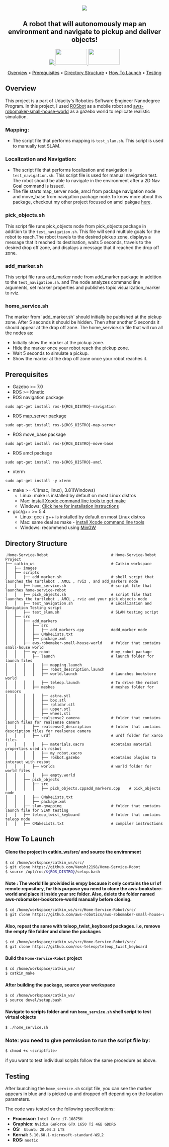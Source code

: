 <h1 align="center">
  <br>
 <img src="https://github.com/Vamshi2198/Home-Service-Robot/blob/main/images/Project-Title.png">
  <br>
</h1>
  
<h2 align="center">A robot that will autonomously map an environment and navigate to pickup and deliver objects!</h2>
  
<p align="center">
  <a href="https://www.udacity.com/robotics">
     <img src="https://s3-us-west-1.amazonaws.com/udacity-robotics/Extra+Images/RoboND_flag.png">
  </a>
  <a href="https://husarion.com/manuals/rosbot/">
     <img src="https://github.com/Vamshi2198/Go-Chase-it-/blob/main/src/images/husarion.jpg" width = "100" height = "50" >
  </a>
  <a href="https://aws.amazon.com/robomaker/">
     <img src="https://github.com/Vamshi2198/Go-Chase-it-/blob/main/src/images/aws.png" width = "100" height = "50">
  </a>
</p>

<p align="center">
  <a href="#overview">Overview</a> •
  <a href="#prerequisites">Prerequisites</a> •
  <a href="#directory-structure">Directory Structure</a> •
  <a href="#how-to-launch">How To Launch</a> •
  <a href="#testing">Testing</a>
</p>


## Overview  
This project is a part of Udacity's Robotics Software Engineer Nanodegree Program. In this project, I used [ROSbot](https://github.com/husarion/rosbot_description) as a mobile robot and [aws-robomaker-small-house-world](https://github.com/aws-robotics/aws-robomaker-small-house-world) as a gazebo world to replicate realistic simulation.

### Mapping:  
* The script file that performs mapping is `test_slam.sh`. This script is used to manually test SLAM.

### Localization and Navigation:  
* The script file that performs localization and navigation is `test_navigation.sh`. This script file is used for manual navigation test. The robot should be able to navigate in the environment after a 2D Nav Goal command is issued.
* The file starts map_server node, amcl from package navigation node and move_base from navigation package node.To know more about this package, checkout my other project focused on amcl pakgae [here](https://github.com/Vamshi2198/Where-am-I).

### pick_objects.sh
This script file runs pick_objects node from pick_objects package in addition to the `test_navigation.sh`. This file  will send multiple goals for the robot to reach.The robot travels to the desired pickup zone, displays a message that it reached its destination, waits 5 seconds, travels to the desired drop off zone, and displays a message that it reached the drop off zone.

### add_marker.sh
This script file runs add_marker node from add_marker package in addition to the `test_navigation.sh`. and  The node analyzes command line arguments, set marker properties and publishes topic visualization_marker to rviz.

### home_service.sh
The marker from 'add_marker.sh` should initially be published at the pickup zone. After 5 seconds it should be hidden. Then after another 5 seconds it should appear at the drop off zone. The home_service.sh file that will run all the nodes as:

* Initially show the marker at the pickup zone.
* Hide the marker once your robot reach the pickup zone.
* Wait 5 seconds to simulate a pickup.
* Show the marker at the drop off zone once your robot reaches it.

## Prerequisites
* Gazebo >= 7.0  
* ROS >= Kinetic  
* ROS navigation package  
```
sudo apt-get install ros-${ROS_DISTRO}-navigation
```
* ROS map_server package  
```
sudo apt-get install ros-${ROS_DISTRO}-map-server
```
* ROS move_base package  
```
sudo apt-get install ros-${ROS_DISTRO}-move-base
```
* ROS amcl package  
```
sudo apt-get install ros-${ROS_DISTRO}-amcl
```
* xterm
```
sudo apt-get install -y xterm
```
* make >= 4.1(mac, linux), 3.81(Windows)
  * Linux: make is installed by default on most Linux distros
  * Mac: [install Xcode command line tools to get make](https://developer.apple.com/xcode/features/)
  * Windows: [Click here for installation instructions](http://gnuwin32.sourceforge.net/packages/make.htm)
* gcc/g++ >= 5.4
  * Linux: gcc / g++ is installed by default on most Linux distros
  * Mac: same deal as make - [install Xcode command line tools](https://developer.apple.com/xcode/features/)
  * Windows: recommend using [MinGW](http://www.mingw.org/)


## Directory Structure  
```
.Home-Service-Robot                            # Home-Service-Robot Project
├── catkin_ws                                  # Catkin workspace
│   ├── images
│   ├── scripts
│   │   ├── add_marker.sh                      # shell script that launches the turtlebot , AMCL , rviz , and add_markers node        
│   │   ├── home_service.sh                    # script file that launches home-service-robot        
│   │   ├── pick_objects.sh                    # script file that launches the turtlebot , AMCL , rviz and your pick_objects node
│   │   ├── test_navigation.sh                 # Localization and Navigation Testing script       
│   │   ├── test_slam.sh                       # SLAM testing script        
│   ├── src
│   │   ├── add_markers    
│   │   │   ├── src                        
│   │   │   │   ├── add_markers.cpp            #add_marker node
│   │   │   ├── CMakeLists.txt
│   │   │   ├── package.xml                    
│   │   ├── aws-robomaker-small-house-world    # folder that contains small-house world
│   │   ├── my_robot                           # my_robot package        
│   │   │   ├── launch                         # launch folder for launch files  
│   │   │   │   ├── mapping.launch
│   │   │   │   ├── robot_description.launch
│   │   │   │   ├── world.launch               # Launches bookstore world
│   │   │   │   ├── teleop.launch              # To drive the rosbot
│   │   │   ├── meshes                         # meshes folder for sensors
│   │   │   │   ├── astra.stl
│   │   │   │   ├── box.stl
│   │   │   │   ├── rplidar.stl
│   │   │   │   ├── upper.stl
│   │   │   │   ├── wheel.stl
│   │   │   ├── realsense2_camera              # folder that contains launch files for realsense camera
│   │   │   ├── realsense2_description         # folder that contains description files for realsense camera
│   │   │   ├── urdf                           # urdf folder for xarco files
│   │   │   │   ├── materials.xacro            #contains material properties used in rosbot
│   │   │   │   ├── my_robot.xacro             
│   │   │   │   ├── rosbot.gazebo              #contains plugins to interact with rosbot
│   │   │   ├── worlds                         # world folder for world files
│   │   │   │   ├── empty.world
│   │   ├── pick_objects   
│   │   │   ├── src                        
│   │   │   │   ├── pick_objects.cppadd_markers.cpp    # pick_objects node
│   │   │   ├── CMakeLists.txt
│   │   │   ├── package.xml                    
│   │   ├── slam-gmapping                      # folder that contains launch file for SLAM testing
│   │   ├── teleop_twist_keyboard              # folder that contains teleop node
│   │   ├── CMakeLists.txt                     # compiler instructions
```

## How To Launch

#### Clone the project in catkin_ws/src/ and source the environment
```sh
$ cd /home/workspace/catkin_ws/src/
$ git clone https://github.com/Vamshi2198/Home-Service-Robot
$ source /opt/ros/${ROS_DISTRO}/setup.bash
```
#### Note : The world file proivided is empy because it only contains the url of remote repository, for this purpose you need to clone the aws-bookstore-world and place it inside your src folder. Also, delete the folder named aws-robomaker-bookstore-world manually before cloning.
```sh
$ cd /home/workspace/catkin_ws/src/Home-Service-Robot/src/
$ git clone https://github.com/aws-robotics/aws-robomaker-small-house-world
```
#### Also, repeat the same with teleop_twist_keyboard packages. i.e, remove the empty file folder and clone the packages
```sh
$ cd /home/workspace/catkin_ws/src/Home-Service-Robot/src/
$ git clone https://github.com/ros-teleop/teleop_twist_keyboard
```
#### Build the `Home-Service-Robot` project
```sh
$ cd /home/workspace/catkin_ws/ 
$ catkin_make
```
#### After building the package, source your workspace
```sh
$ cd /home/workspace/catkin_ws/
$ source devel/setup.bash
```
#### Navigate to scripts folder and run `home_service.sh` shell script to test virtual objects
```sh
$ ./home_service.sh
```
### Note: you need to give permission to run the script file by:
```sh
$ chmod +x <scriptfile>
```
if you want to test individual scrpits follow the same procedure as above.


## Testing
After launching the `home_service.sh` script file, you can see the marker appears in blue and is picked up and dropped off depending on the location parameters.

The code was tested on the following specifications:
- **Processor:** `Intel Core i7-10875H`
- **Graphics:** `Nvidia GeForce GTX 1650 Ti 4GB GDDR6`
- **OS:** ` Ubuntu 20.04.3 LTS`
- **Kernal:** `5.10.60.1-microsoft-standard-WSL2`
- **ROS:** `noetic`

